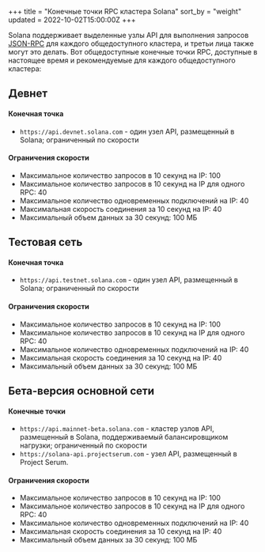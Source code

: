 +++
title = "Конечные точки RPC кластера Solana"
sort_by = "weight"
updated = 2022-10-02T15:00:00Z
+++

Solana поддерживает выделенные узлы API для выполнения запросов [JSON-RPC](developing/clients/jsonrpc-api/) для каждого общедоступного кластера, и третьи лица также могут это делать. Вот общедоступные конечные точки RPC, доступные в настоящее время и рекомендуемые для каждого общедоступного кластера:

## Девнет

#### Конечная точка

- `https://api.devnet.solana.com` - один узел API, размещенный в Solana; ограниченный по скорости

#### Ограничения скорости

- Максимальное количество запросов в 10 секунд на IP: 100
- Максимальное количество запросов в 10 секунд на IP для одного RPC: 40
- Максимальное количество одновременных подключений на IP: 40
- Максимальная скорость соединения за 10 секунд на IP: 40
- Максимальный объем данных за 30 секунд: 100 МБ

## Тестовая сеть

#### Конечная точка

- `https://api.testnet.solana.com` - один узел API, размещенный в Solana; ограниченный по скорости

#### Ограничения скорости

- Максимальное количество запросов в 10 секунд на IP: 100
- Максимальное количество запросов в 10 секунд на IP для одного RPC: 40
- Максимальное количество одновременных подключений на IP: 40
- Максимальная скорость соединения за 10 секунд на IP: 40
- Максимальный объем данных за 30 секунд: 100 МБ

## Бета-версия основной сети

#### Конечные точки

- `https://api.mainnet-beta.solana.com` - кластер узлов API, размещенный в Solana, поддерживаемый балансировщиком нагрузки; ограниченный по скорости
- `https://solana-api.projectserum.com` - узел API, размещенный в Project Serum.

#### Ограничения скорости

- Максимальное количество запросов в 10 секунд на IP: 100
- Максимальное количество запросов в 10 секунд на IP для одного RPC: 40
- Максимальное количество одновременных подключений на IP: 40
- Максимальная скорость соединения за 10 секунд на IP: 40
- Максимальный объем данных за 30 секунд: 100 МБ
